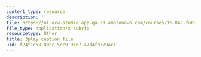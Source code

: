 ```yaml
---
content_type: resource
description: ''
file: https://ol-ocw-studio-app-qa.s3.amazonaws.com/courses/16-842-fundamentals-of-systems-engineering-fall-2015/f24f1c5880cc5cc9916747d4f8379ac1_aiSpEUZzP0A.vtt
file_type: application/x-subrip
resourcetype: Other
title: 3play caption file
uid: f24f1c58-80cc-5cc9-9167-47d4f8379ac1
---
```


